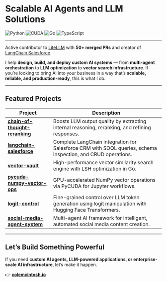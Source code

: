# Scalable AI Agents and LLM Solutions

![Python](https://img.shields.io/badge/Python-3776AB?logo=python\&logoColor=white)
![CUDA](https://img.shields.io/badge/CUDA-76B900?logo=nvidia\&logoColor=white)
![Go](https://img.shields.io/badge/Go-00ADD8?logo=go\&logoColor=white)
![TypeScript](https://img.shields.io/badge/TypeScript-3178C6?logo=typescript\&logoColor=white)

---

Active contributor to [LiteLLM](https://github.com/BerriAI/litellm) with **50+ merged PRs** and creator of [LangChain Salesforce](https://github.com/colesmcintosh/langchain-salesforce).

I help **design, build, and deploy custom AI systems** — from **multi-agent orchestration** to **LLM optimization** to **vector search infrastructure**. If you’re looking to bring AI into your business in a way that’s **scalable, reliable, and production-ready**, this is what I do.

---

## Featured Projects

| Project                                                                                       | Description                                                                                                  |
| --------------------------------------------------------------------------------------------- | ------------------------------------------------------------------------------------------------------------ |
| [**chain-of-thought-reranking**](https://github.com/colesmcintosh/chain-of-thought-reranking) | Boosts LLM output quality by extracting internal reasoning, reranking, and refining responses.               |
| [**langchain-salesforce**](https://github.com/colesmcintosh/langchain-salesforce)             | Complete LangChain integration for Salesforce CRM with SOQL queries, schema inspection, and CRUD operations. |
| [**vector-vault**](https://github.com/colesmcintosh/vector-vault)                             | High-performance vector similarity search engine with LSH optimization in Go.                                |
| [**pycuda-numpy-vector-ops**](https://github.com/colesmcintosh/pycuda-numpy-vector-ops)       | GPU-accelerated NumPy vector operations via PyCUDA for Jupyter workflows.                                    |
| [**logit-control**](https://github.com/colesmcintosh/logit-control)                           | Fine-grained control over LLM token generation using logit manipulation with Hugging Face Transformers.      |
| [**social-media-agent-system**](https://github.com/colesmcintosh/social-media-agent-system)   | Multi-agent AI framework for intelligent, automated social media content creation.                           |

---

## Let’s Build Something Powerful

If you need **custom AI agents, LLM-powered applications, or enterprise-scale AI infrastructure**, let’s make it happen.

👉 [**colemcintosh.io**](https://colemcintosh.io)
